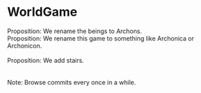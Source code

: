 WorldGame
================

Proposition: We rename the beings to Archons. <br>
Proposition: We rename this game to something like Archonica or Archonicon. <br><br>
Proposition: We add stairs. <br><br>
<br>
Note: Browse commits every once in a while.
